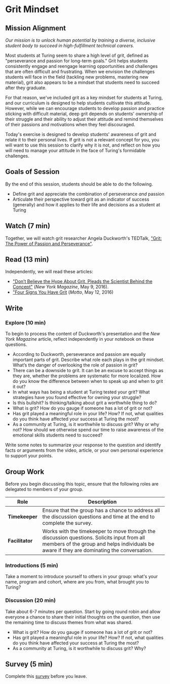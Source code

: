 # Grit Mindset
## Mission Alignment

*Our mission is to unlock human potential by training a diverse, inclusive student body to succeed in high-fulfillment technical careers.*

Most students at Turing seem to share a high level of grit, defined as "perseverance and passion for long-term goals." Grit helps students consistently engage and reengage learning opportunities and challenges that are often difficult and frustrating. When we envision the challenges students will face in the field (tackling new problems, mastering new material), grit also appears to be a mindset that students need to succeed after they graduate.

For that reason, we've included grit as a key mindset for students at Turing, and our curriculum is designed to help students cultivate this attitude. However, while we can encourage students to develop passion and practice sticking with difficult material, deep grit depends on students' ownership of their struggle and their ability to adjust their attitude and remind themselves of their passions and motivations when they feel discouraged.

Today's exercise is designed to develop students' awareness of grit and relate it to their personal lives. If grit is not a relevant concept for you, you will want to use this session to clarify why it is not, and reflect on how you will need to manage your attitude in the face of Turing's formidable challenges.

## Goals of Session
By the end of this session, students should be able to do the following.
* Define grit and appreciate the combination of perseverance *and* passion
* Articulate their perspective toward grit as an indicator of success (generally) and how it applies to their life and decisions as a student at Turing

## Watch (7 min)
Together, we will watch grit researcher Angela Duckworth's TEDTalk, ["Grit: The Power of Passion and Perseverance"](https://www.ted.com/talks/angela_lee_duckworth_grit_the_power_of_passion_and_perseverance#t-85401).

## Read (13 min)
Independently, we will read these articles:
* ["Don’t Believe the Hype About Grit, Pleads the Scientist Behind the Concept"](http://nymag.com/scienceofus/2016/05/dont-believe-the-hype-about-grit-pleads-the-scientist-behind-the-concept.html) (*New York Magazine*, May 9, 2016).
* ["Four Signs You Have Grit](http://motto.time.com/4327035/4-signs-you-have-grit/) (*Motto*, May 12, 2016)

## Write
### Explore (10 min)
To begin to process the content of Duckworth's presentation and the *New York Magazine* article, reflect independently in your notebook on these questions.

* According to Duckworth, perseverance and passion are equally important parts of grit. Describe what role each plays in the grit mindset. What’s the danger of overlooking the role of passion in grit?
* There can be a downside to grit. It can be an excuse to accept things as they are, whether the problems are systematic for more localized. How do you know the difference between when to speak up and when to grit it out?
* In what ways has being a student at Turing tested your grit? What strategies have you found effective for owning your struggle?
* Is this bullshit? Is thinking/talking about grit a worthwhile thing to do?
* What is grit? How do you gauge if someone has a lot of grit or not?
* Has grit played a meaningful role in your life? How? If not, what qualities do you think have affected your success at Turing the most?
* As a community at Turing, is it worthwhile to discuss grit? Why or why not? How should we otherwise spend our time to raise awareness of the emotional skills students need to succeed?

Write some notes to summarize your response to the question and identify facts or arguments from the video, article, or your own personal experience to support your points.

## Group Work
Before you begin discussing this topic, ensure that the following roles are delegated to members of your group.

| Role | Description |
|--------|-----------|
| **Timekeeper** | Ensure that the group has a chance to address all the discussion questions and time at the end to complete the survey.|
| **Facilitator** | Works with the timekeeper to move through the discussion questions. Solicits input from all members of the group and helps individuals be aware if they are dominating the conversation.|

### Introductions (5 min)
Take a moment to introduce yourself to others in your group: what's your name, program and cohort, where are you from, what brought you to Turing?

### Discussion (20 min)
Take about 6-7 minutes per question. Start by going round robin and allow everyone a chance to share their initial thoughts on the question, then use the remaining time to discuss themes from what was shared.

* What is grit? How do you gauge if someone has a lot of grit or not?
* Has grit played a meaningful role in your life? How? If not, what qualities do you think have affected your success at Turing the most?
* As a community at Turing, is it worthwhile to discuss grit? Why?

## Survey (5 min)
Complete this [survey](https://docs.google.com/forms/d/e/1FAIpQLSfapmfkIwkDfeuFeNL6jcHcpoXb1Aa1dsQ_9CrhMbduVL9sIg/viewform) before you leave.
